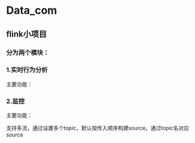 # Data_com
## flink小项目
### 分为两个模块：
### 1.实时行为分析
主要功能：

### 2.监控
主要功能：





支持多流，通过设置多个topic，默认按传入顺序构建source。通过topic名对应source

